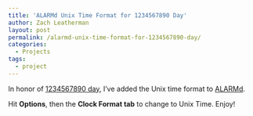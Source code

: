```yaml
---
title: 'ALARMd Unix Time Format for 1234567890 Day'
author: Zach Leatherman
layout: post
permalink: /alarmd-unix-time-format-for-1234567890-day/
categories:
  - Projects
tags:
  - project
---
```


In honor of [1234567890 day][1], I’ve added the Unix time format to [ALARMd][2].

 [1]: http://www.1234567890day.com/
 [2]: http://www.alarmd.com/

Hit **Options**, then the **Clock Format tab** to change to Unix Time. Enjoy!